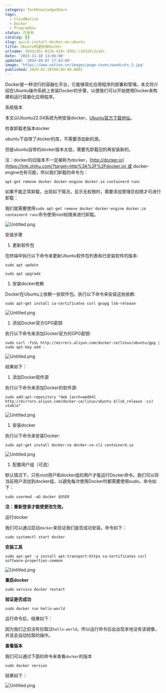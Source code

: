 ```yaml
---
category: TechKnowledgeShare
tags:
  - CloudNative
  - Docker
  - ProgramEnv
status: 已发布
catalog: []
slug: quick-install-docker-on-ubuntu
title: Ubuntu快速安装Docker
urlname: 3bd3cd5c-012b-418c-93b1-c3d325c3ca3c
date: '2023-11-18 13:06:00'
updated: '2024-09-07 17:43:00'
image: 'https://www.notion.so/images/page-cover/woodcuts_3.jpg'
published: 2020-01-18T08:00:00.000Z
---
```


Docker是一种流行的容器化平台，它能够简化应用程序的部署和管理。本文将介绍在Ubuntu操作系统上安装Docker的步骤，以便我们可以开始使用Docker来构建和运行容器化应用程序。


系统版本


本文以Ubuntu22.04系统为例安装docker，[Ubuntu官方下载地址](https://link.zhihu.com/?target=https%3A%2F%2Fubuntu.com%2Fdownload)。


检查卸载老版本docker


ubuntu下自带了docker的库，不需要添加新的源。


但是ubuntu自带的docker版本太低，需要先卸载旧的再安装新的。


注：docker的旧版本不一定被称为docker，[http://docker.io](https://link.zhihu.com/?target=http%3A%2F%2Fdocker.io) 或 docker-engine也有可能，所以我们卸载的命令为：


`apt-get remove docker docker-engine docker.io containerd runc`


如果不能正常卸载，出现如下情况，显示无权限时，需要添加管理员权限才可进行卸载：


我们就需要使用`sudo apt-get remove docker docker-engine docker.io containerd runc`命令使用root权限来进行卸载。


![Untitled.png](https://prod-files-secure.s3.us-west-2.amazonaws.com/5d24fe63-e567-4804-86f9-9fdc62e13082/39952d0f-7851-4550-b715-72a33876c773/Untitled.png?X-Amz-Algorithm=AWS4-HMAC-SHA256&X-Amz-Content-Sha256=UNSIGNED-PAYLOAD&X-Amz-Credential=ASIAZI2LB4663IMEB3O4%2F20250331%2Fus-west-2%2Fs3%2Faws4_request&X-Amz-Date=20250331T213434Z&X-Amz-Expires=3600&X-Amz-Security-Token=IQoJb3JpZ2luX2VjEEIaCXVzLXdlc3QtMiJIMEYCIQC0Qto6Qy4yk0tM8%2Bvj4KbxWX%2FurrMwNAa%2FwlWjzlHg%2BQIhAJUXkL%2FapxlGcBQ0IN%2BxG8ixKOrhD09rbouYIRMwFAF7KogECKv%2F%2F%2F%2F%2F%2F%2F%2F%2F%2FwEQABoMNjM3NDIzMTgzODA1Igy6ZISfQToJdw%2BWLS8q3APsR91KSc2yR6VQjuOycPTdC8xAWRH1%2FjYBRjT9Z99dEElCBtyOWXzjA7kkIeEXFVEOwAj7Yj8gASwsjmf3nxS%2FyfNXLkOtwTwb4q7U5G5lPgNvuMrnihRMrQywlhEvqb0aOMuD8FhzC3ust4xUt0bWBlZvIj5wx82Vztep1yqTIscDRG49pEjmbVs5jxX%2FR%2Fz5zBsRW34XFG21qSD%2BpqYsTYQD7UN%2Fddpq0rQ9qL6eslbY%2FMVowW%2BuXlCrm8YHZDqh0BCcddRSOxMVisX5vgpNgI2aNAV2rgTptRPytg5AJpmVbbdeOZF5UVHTFyKBZARIGOhFiOJl6pnlIqZDzcEWIPDzqqqo%2BzdwyP5pe%2FA5BzB1DodOp1BGCZLq0F0IIdcWGLtzEWzZcpjjqd7JZ0r1X9fVOm6XeldU66zY0zMCU%2BjAJ%2FJ7wQ7ZmlTU8kqb%2FJaFIrDLhjcdIweO6bu0deMWFHO%2BXc%2BtffsiXIMSTCgZcaGqXdsfU9xVwuAIU9XbMdo9YiP0SSCMsNuJB%2BjdqFFFTz5zpu3uz1FODkF10lst2G0IKj2omnFGuK%2F6Vfvwa7zKI0ZpfV3zzZnTI0g%2F59ILoNcJmojzRZ%2F41J0p%2BmD16cfsuvIl348Ou6gWaTCNtqu%2FBjqkAfneX0CFWv9JjuoucsqMG5SiIIsD1bLtYF5JjL6bfNg8tNL%2Fmr91FDjayom1LT6Pu6%2Bo%2B3YJRBqJyJdEbkizo0BIIvwA9QpwtNj1orG%2BX2NTYVAS%2FjsmH5XhJ1YeKbmmiSU5p7EFbZNoCi1LvRzrDLi%2F2mGMo34Z9kfBnRHmm2KR30%2FlK3OWB8SmIGTTSNjr%2FLIg6fKfOOwhUTaloRfagAH%2BnmAk&X-Amz-Signature=11317a290ef70931ebc84b14190d1a01f913811c2da965b008cfffe7bc481f22&X-Amz-SignedHeaders=host&x-id=GetObject)


安装步骤

1. 更新软件包

在终端中执行以下命令来更新Ubuntu软件包列表和已安装软件的版本:


`sudo apt update`


`sudo apt upgrade`

1. 安装docker依赖

Docker在Ubuntu上依赖一些软件包。执行以下命令来安装这些依赖:


`sudo apt-get install ca-certificates curl gnupg lsb-release`


![Untitled.png](https://prod-files-secure.s3.us-west-2.amazonaws.com/5d24fe63-e567-4804-86f9-9fdc62e13082/b5a549a8-6621-4824-a151-93e8b0592f14/Untitled.png?X-Amz-Algorithm=AWS4-HMAC-SHA256&X-Amz-Content-Sha256=UNSIGNED-PAYLOAD&X-Amz-Credential=ASIAZI2LB4663IMEB3O4%2F20250331%2Fus-west-2%2Fs3%2Faws4_request&X-Amz-Date=20250331T213434Z&X-Amz-Expires=3600&X-Amz-Security-Token=IQoJb3JpZ2luX2VjEEIaCXVzLXdlc3QtMiJIMEYCIQC0Qto6Qy4yk0tM8%2Bvj4KbxWX%2FurrMwNAa%2FwlWjzlHg%2BQIhAJUXkL%2FapxlGcBQ0IN%2BxG8ixKOrhD09rbouYIRMwFAF7KogECKv%2F%2F%2F%2F%2F%2F%2F%2F%2F%2FwEQABoMNjM3NDIzMTgzODA1Igy6ZISfQToJdw%2BWLS8q3APsR91KSc2yR6VQjuOycPTdC8xAWRH1%2FjYBRjT9Z99dEElCBtyOWXzjA7kkIeEXFVEOwAj7Yj8gASwsjmf3nxS%2FyfNXLkOtwTwb4q7U5G5lPgNvuMrnihRMrQywlhEvqb0aOMuD8FhzC3ust4xUt0bWBlZvIj5wx82Vztep1yqTIscDRG49pEjmbVs5jxX%2FR%2Fz5zBsRW34XFG21qSD%2BpqYsTYQD7UN%2Fddpq0rQ9qL6eslbY%2FMVowW%2BuXlCrm8YHZDqh0BCcddRSOxMVisX5vgpNgI2aNAV2rgTptRPytg5AJpmVbbdeOZF5UVHTFyKBZARIGOhFiOJl6pnlIqZDzcEWIPDzqqqo%2BzdwyP5pe%2FA5BzB1DodOp1BGCZLq0F0IIdcWGLtzEWzZcpjjqd7JZ0r1X9fVOm6XeldU66zY0zMCU%2BjAJ%2FJ7wQ7ZmlTU8kqb%2FJaFIrDLhjcdIweO6bu0deMWFHO%2BXc%2BtffsiXIMSTCgZcaGqXdsfU9xVwuAIU9XbMdo9YiP0SSCMsNuJB%2BjdqFFFTz5zpu3uz1FODkF10lst2G0IKj2omnFGuK%2F6Vfvwa7zKI0ZpfV3zzZnTI0g%2F59ILoNcJmojzRZ%2F41J0p%2BmD16cfsuvIl348Ou6gWaTCNtqu%2FBjqkAfneX0CFWv9JjuoucsqMG5SiIIsD1bLtYF5JjL6bfNg8tNL%2Fmr91FDjayom1LT6Pu6%2Bo%2B3YJRBqJyJdEbkizo0BIIvwA9QpwtNj1orG%2BX2NTYVAS%2FjsmH5XhJ1YeKbmmiSU5p7EFbZNoCi1LvRzrDLi%2F2mGMo34Z9kfBnRHmm2KR30%2FlK3OWB8SmIGTTSNjr%2FLIg6fKfOOwhUTaloRfagAH%2BnmAk&X-Amz-Signature=eebaf23152c0f776f43117d9a02b74d8749cac3cd2dc4e7efa5a59b45c1cd553&X-Amz-SignedHeaders=host&x-id=GetObject)

1. 添加Docker官方GPG密钥

执行以下命令来添加Docker官方的GPG密钥:


`sudo curl -fsSL http://mirrors.aliyun.com/docker-ce/linux/ubuntu/gpg | sudo apt-key add -`


![Untitled.png](https://prod-files-secure.s3.us-west-2.amazonaws.com/5d24fe63-e567-4804-86f9-9fdc62e13082/98014b5e-f5b7-4b16-804e-ab6917971bd3/Untitled.png?X-Amz-Algorithm=AWS4-HMAC-SHA256&X-Amz-Content-Sha256=UNSIGNED-PAYLOAD&X-Amz-Credential=ASIAZI2LB4663IMEB3O4%2F20250331%2Fus-west-2%2Fs3%2Faws4_request&X-Amz-Date=20250331T213434Z&X-Amz-Expires=3600&X-Amz-Security-Token=IQoJb3JpZ2luX2VjEEIaCXVzLXdlc3QtMiJIMEYCIQC0Qto6Qy4yk0tM8%2Bvj4KbxWX%2FurrMwNAa%2FwlWjzlHg%2BQIhAJUXkL%2FapxlGcBQ0IN%2BxG8ixKOrhD09rbouYIRMwFAF7KogECKv%2F%2F%2F%2F%2F%2F%2F%2F%2F%2FwEQABoMNjM3NDIzMTgzODA1Igy6ZISfQToJdw%2BWLS8q3APsR91KSc2yR6VQjuOycPTdC8xAWRH1%2FjYBRjT9Z99dEElCBtyOWXzjA7kkIeEXFVEOwAj7Yj8gASwsjmf3nxS%2FyfNXLkOtwTwb4q7U5G5lPgNvuMrnihRMrQywlhEvqb0aOMuD8FhzC3ust4xUt0bWBlZvIj5wx82Vztep1yqTIscDRG49pEjmbVs5jxX%2FR%2Fz5zBsRW34XFG21qSD%2BpqYsTYQD7UN%2Fddpq0rQ9qL6eslbY%2FMVowW%2BuXlCrm8YHZDqh0BCcddRSOxMVisX5vgpNgI2aNAV2rgTptRPytg5AJpmVbbdeOZF5UVHTFyKBZARIGOhFiOJl6pnlIqZDzcEWIPDzqqqo%2BzdwyP5pe%2FA5BzB1DodOp1BGCZLq0F0IIdcWGLtzEWzZcpjjqd7JZ0r1X9fVOm6XeldU66zY0zMCU%2BjAJ%2FJ7wQ7ZmlTU8kqb%2FJaFIrDLhjcdIweO6bu0deMWFHO%2BXc%2BtffsiXIMSTCgZcaGqXdsfU9xVwuAIU9XbMdo9YiP0SSCMsNuJB%2BjdqFFFTz5zpu3uz1FODkF10lst2G0IKj2omnFGuK%2F6Vfvwa7zKI0ZpfV3zzZnTI0g%2F59ILoNcJmojzRZ%2F41J0p%2BmD16cfsuvIl348Ou6gWaTCNtqu%2FBjqkAfneX0CFWv9JjuoucsqMG5SiIIsD1bLtYF5JjL6bfNg8tNL%2Fmr91FDjayom1LT6Pu6%2Bo%2B3YJRBqJyJdEbkizo0BIIvwA9QpwtNj1orG%2BX2NTYVAS%2FjsmH5XhJ1YeKbmmiSU5p7EFbZNoCi1LvRzrDLi%2F2mGMo34Z9kfBnRHmm2KR30%2FlK3OWB8SmIGTTSNjr%2FLIg6fKfOOwhUTaloRfagAH%2BnmAk&X-Amz-Signature=497fcf297f1ed10e080d3270bcb38a2ac5360146f6028e4c64b7ff800626b631&X-Amz-SignedHeaders=host&x-id=GetObject)


结果如下：

1. 添加Docker软件源

执行以下命令来添加Docker的软件源:


`sudo add-apt-repository "deb [arch=amd64] http://mirrors.aliyun.com/docker-ce/linux/ubuntu $(lsb_release -cs) stable"`


![Untitled.png](https://prod-files-secure.s3.us-west-2.amazonaws.com/5d24fe63-e567-4804-86f9-9fdc62e13082/7fc5bdbe-9d4c-48b8-ba03-3309380f47ba/Untitled.png?X-Amz-Algorithm=AWS4-HMAC-SHA256&X-Amz-Content-Sha256=UNSIGNED-PAYLOAD&X-Amz-Credential=ASIAZI2LB4663IMEB3O4%2F20250331%2Fus-west-2%2Fs3%2Faws4_request&X-Amz-Date=20250331T213434Z&X-Amz-Expires=3600&X-Amz-Security-Token=IQoJb3JpZ2luX2VjEEIaCXVzLXdlc3QtMiJIMEYCIQC0Qto6Qy4yk0tM8%2Bvj4KbxWX%2FurrMwNAa%2FwlWjzlHg%2BQIhAJUXkL%2FapxlGcBQ0IN%2BxG8ixKOrhD09rbouYIRMwFAF7KogECKv%2F%2F%2F%2F%2F%2F%2F%2F%2F%2FwEQABoMNjM3NDIzMTgzODA1Igy6ZISfQToJdw%2BWLS8q3APsR91KSc2yR6VQjuOycPTdC8xAWRH1%2FjYBRjT9Z99dEElCBtyOWXzjA7kkIeEXFVEOwAj7Yj8gASwsjmf3nxS%2FyfNXLkOtwTwb4q7U5G5lPgNvuMrnihRMrQywlhEvqb0aOMuD8FhzC3ust4xUt0bWBlZvIj5wx82Vztep1yqTIscDRG49pEjmbVs5jxX%2FR%2Fz5zBsRW34XFG21qSD%2BpqYsTYQD7UN%2Fddpq0rQ9qL6eslbY%2FMVowW%2BuXlCrm8YHZDqh0BCcddRSOxMVisX5vgpNgI2aNAV2rgTptRPytg5AJpmVbbdeOZF5UVHTFyKBZARIGOhFiOJl6pnlIqZDzcEWIPDzqqqo%2BzdwyP5pe%2FA5BzB1DodOp1BGCZLq0F0IIdcWGLtzEWzZcpjjqd7JZ0r1X9fVOm6XeldU66zY0zMCU%2BjAJ%2FJ7wQ7ZmlTU8kqb%2FJaFIrDLhjcdIweO6bu0deMWFHO%2BXc%2BtffsiXIMSTCgZcaGqXdsfU9xVwuAIU9XbMdo9YiP0SSCMsNuJB%2BjdqFFFTz5zpu3uz1FODkF10lst2G0IKj2omnFGuK%2F6Vfvwa7zKI0ZpfV3zzZnTI0g%2F59ILoNcJmojzRZ%2F41J0p%2BmD16cfsuvIl348Ou6gWaTCNtqu%2FBjqkAfneX0CFWv9JjuoucsqMG5SiIIsD1bLtYF5JjL6bfNg8tNL%2Fmr91FDjayom1LT6Pu6%2Bo%2B3YJRBqJyJdEbkizo0BIIvwA9QpwtNj1orG%2BX2NTYVAS%2FjsmH5XhJ1YeKbmmiSU5p7EFbZNoCi1LvRzrDLi%2F2mGMo34Z9kfBnRHmm2KR30%2FlK3OWB8SmIGTTSNjr%2FLIg6fKfOOwhUTaloRfagAH%2BnmAk&X-Amz-Signature=a3ce172d0c1b24c4129311c4e268ab211bf5446c8e8e67aaac347e7641ba740e&X-Amz-SignedHeaders=host&x-id=GetObject)

1. 安装docker

执行以下命令来安装Docker:


`sudo apt-get install docker-ce docker-ce-cli containerd.io`


![Untitled.png](https://prod-files-secure.s3.us-west-2.amazonaws.com/5d24fe63-e567-4804-86f9-9fdc62e13082/d5ede442-ffc5-49c3-a76a-76559a797244/Untitled.png?X-Amz-Algorithm=AWS4-HMAC-SHA256&X-Amz-Content-Sha256=UNSIGNED-PAYLOAD&X-Amz-Credential=ASIAZI2LB4663IMEB3O4%2F20250331%2Fus-west-2%2Fs3%2Faws4_request&X-Amz-Date=20250331T213434Z&X-Amz-Expires=3600&X-Amz-Security-Token=IQoJb3JpZ2luX2VjEEIaCXVzLXdlc3QtMiJIMEYCIQC0Qto6Qy4yk0tM8%2Bvj4KbxWX%2FurrMwNAa%2FwlWjzlHg%2BQIhAJUXkL%2FapxlGcBQ0IN%2BxG8ixKOrhD09rbouYIRMwFAF7KogECKv%2F%2F%2F%2F%2F%2F%2F%2F%2F%2FwEQABoMNjM3NDIzMTgzODA1Igy6ZISfQToJdw%2BWLS8q3APsR91KSc2yR6VQjuOycPTdC8xAWRH1%2FjYBRjT9Z99dEElCBtyOWXzjA7kkIeEXFVEOwAj7Yj8gASwsjmf3nxS%2FyfNXLkOtwTwb4q7U5G5lPgNvuMrnihRMrQywlhEvqb0aOMuD8FhzC3ust4xUt0bWBlZvIj5wx82Vztep1yqTIscDRG49pEjmbVs5jxX%2FR%2Fz5zBsRW34XFG21qSD%2BpqYsTYQD7UN%2Fddpq0rQ9qL6eslbY%2FMVowW%2BuXlCrm8YHZDqh0BCcddRSOxMVisX5vgpNgI2aNAV2rgTptRPytg5AJpmVbbdeOZF5UVHTFyKBZARIGOhFiOJl6pnlIqZDzcEWIPDzqqqo%2BzdwyP5pe%2FA5BzB1DodOp1BGCZLq0F0IIdcWGLtzEWzZcpjjqd7JZ0r1X9fVOm6XeldU66zY0zMCU%2BjAJ%2FJ7wQ7ZmlTU8kqb%2FJaFIrDLhjcdIweO6bu0deMWFHO%2BXc%2BtffsiXIMSTCgZcaGqXdsfU9xVwuAIU9XbMdo9YiP0SSCMsNuJB%2BjdqFFFTz5zpu3uz1FODkF10lst2G0IKj2omnFGuK%2F6Vfvwa7zKI0ZpfV3zzZnTI0g%2F59ILoNcJmojzRZ%2F41J0p%2BmD16cfsuvIl348Ou6gWaTCNtqu%2FBjqkAfneX0CFWv9JjuoucsqMG5SiIIsD1bLtYF5JjL6bfNg8tNL%2Fmr91FDjayom1LT6Pu6%2Bo%2B3YJRBqJyJdEbkizo0BIIvwA9QpwtNj1orG%2BX2NTYVAS%2FjsmH5XhJ1YeKbmmiSU5p7EFbZNoCi1LvRzrDLi%2F2mGMo34Z9kfBnRHmm2KR30%2FlK3OWB8SmIGTTSNjr%2FLIg6fKfOOwhUTaloRfagAH%2BnmAk&X-Amz-Signature=ba92848159c337b15f85b57eae1c38a02d3fe029a129332b7c63d7d107c59cff&X-Amz-SignedHeaders=host&x-id=GetObject)

1. 配置用户组（可选）

默认情况下，只有root用户和docker组的用户才能运行Docker命令。我们可以将当前用户添加到docker组，以避免每次使用Docker时都需要使用sudo。命令如下：


`sudo usermod -aG docker $USER`


**注：重新登录才能使更改生效。**


运行docker


我们可以通过启动`docker`来验证我们是否成功安装。命令如下：


`sudo systemctl start docker`


**安装工具**


`sudo apt-get -y install apt-transport-https ca-certificates curl software-properties-common`


![Untitled.png](https://prod-files-secure.s3.us-west-2.amazonaws.com/5d24fe63-e567-4804-86f9-9fdc62e13082/0c3615c1-94db-46f5-9743-68bb221a9964/Untitled.png?X-Amz-Algorithm=AWS4-HMAC-SHA256&X-Amz-Content-Sha256=UNSIGNED-PAYLOAD&X-Amz-Credential=ASIAZI2LB4663IMEB3O4%2F20250331%2Fus-west-2%2Fs3%2Faws4_request&X-Amz-Date=20250331T213434Z&X-Amz-Expires=3600&X-Amz-Security-Token=IQoJb3JpZ2luX2VjEEIaCXVzLXdlc3QtMiJIMEYCIQC0Qto6Qy4yk0tM8%2Bvj4KbxWX%2FurrMwNAa%2FwlWjzlHg%2BQIhAJUXkL%2FapxlGcBQ0IN%2BxG8ixKOrhD09rbouYIRMwFAF7KogECKv%2F%2F%2F%2F%2F%2F%2F%2F%2F%2FwEQABoMNjM3NDIzMTgzODA1Igy6ZISfQToJdw%2BWLS8q3APsR91KSc2yR6VQjuOycPTdC8xAWRH1%2FjYBRjT9Z99dEElCBtyOWXzjA7kkIeEXFVEOwAj7Yj8gASwsjmf3nxS%2FyfNXLkOtwTwb4q7U5G5lPgNvuMrnihRMrQywlhEvqb0aOMuD8FhzC3ust4xUt0bWBlZvIj5wx82Vztep1yqTIscDRG49pEjmbVs5jxX%2FR%2Fz5zBsRW34XFG21qSD%2BpqYsTYQD7UN%2Fddpq0rQ9qL6eslbY%2FMVowW%2BuXlCrm8YHZDqh0BCcddRSOxMVisX5vgpNgI2aNAV2rgTptRPytg5AJpmVbbdeOZF5UVHTFyKBZARIGOhFiOJl6pnlIqZDzcEWIPDzqqqo%2BzdwyP5pe%2FA5BzB1DodOp1BGCZLq0F0IIdcWGLtzEWzZcpjjqd7JZ0r1X9fVOm6XeldU66zY0zMCU%2BjAJ%2FJ7wQ7ZmlTU8kqb%2FJaFIrDLhjcdIweO6bu0deMWFHO%2BXc%2BtffsiXIMSTCgZcaGqXdsfU9xVwuAIU9XbMdo9YiP0SSCMsNuJB%2BjdqFFFTz5zpu3uz1FODkF10lst2G0IKj2omnFGuK%2F6Vfvwa7zKI0ZpfV3zzZnTI0g%2F59ILoNcJmojzRZ%2F41J0p%2BmD16cfsuvIl348Ou6gWaTCNtqu%2FBjqkAfneX0CFWv9JjuoucsqMG5SiIIsD1bLtYF5JjL6bfNg8tNL%2Fmr91FDjayom1LT6Pu6%2Bo%2B3YJRBqJyJdEbkizo0BIIvwA9QpwtNj1orG%2BX2NTYVAS%2FjsmH5XhJ1YeKbmmiSU5p7EFbZNoCi1LvRzrDLi%2F2mGMo34Z9kfBnRHmm2KR30%2FlK3OWB8SmIGTTSNjr%2FLIg6fKfOOwhUTaloRfagAH%2BnmAk&X-Amz-Signature=c1d3fc3cf6e356001bc5e6284305907488f4758f0d320b00e36640cab484a4bf&X-Amz-SignedHeaders=host&x-id=GetObject)


**重启docker**


`sudo service docker restart`


**验证是否成功**


`sudo docker run hello-world`


运行命令后，结果如下：


因为我们之前没有拉取过`hello-world`，所以运行命令后会出现本地没有该镜像，并且会自动拉取的操作。


**查看版本**


我们可以通过下面的命令来查看`docker`的版本


`sudo docker version`


结果如下：


![Untitled.png](https://prod-files-secure.s3.us-west-2.amazonaws.com/5d24fe63-e567-4804-86f9-9fdc62e13082/efdb509a-3c1e-41a3-91ee-a1bd88793688/Untitled.png?X-Amz-Algorithm=AWS4-HMAC-SHA256&X-Amz-Content-Sha256=UNSIGNED-PAYLOAD&X-Amz-Credential=ASIAZI2LB4663IMEB3O4%2F20250331%2Fus-west-2%2Fs3%2Faws4_request&X-Amz-Date=20250331T213434Z&X-Amz-Expires=3600&X-Amz-Security-Token=IQoJb3JpZ2luX2VjEEIaCXVzLXdlc3QtMiJIMEYCIQC0Qto6Qy4yk0tM8%2Bvj4KbxWX%2FurrMwNAa%2FwlWjzlHg%2BQIhAJUXkL%2FapxlGcBQ0IN%2BxG8ixKOrhD09rbouYIRMwFAF7KogECKv%2F%2F%2F%2F%2F%2F%2F%2F%2F%2FwEQABoMNjM3NDIzMTgzODA1Igy6ZISfQToJdw%2BWLS8q3APsR91KSc2yR6VQjuOycPTdC8xAWRH1%2FjYBRjT9Z99dEElCBtyOWXzjA7kkIeEXFVEOwAj7Yj8gASwsjmf3nxS%2FyfNXLkOtwTwb4q7U5G5lPgNvuMrnihRMrQywlhEvqb0aOMuD8FhzC3ust4xUt0bWBlZvIj5wx82Vztep1yqTIscDRG49pEjmbVs5jxX%2FR%2Fz5zBsRW34XFG21qSD%2BpqYsTYQD7UN%2Fddpq0rQ9qL6eslbY%2FMVowW%2BuXlCrm8YHZDqh0BCcddRSOxMVisX5vgpNgI2aNAV2rgTptRPytg5AJpmVbbdeOZF5UVHTFyKBZARIGOhFiOJl6pnlIqZDzcEWIPDzqqqo%2BzdwyP5pe%2FA5BzB1DodOp1BGCZLq0F0IIdcWGLtzEWzZcpjjqd7JZ0r1X9fVOm6XeldU66zY0zMCU%2BjAJ%2FJ7wQ7ZmlTU8kqb%2FJaFIrDLhjcdIweO6bu0deMWFHO%2BXc%2BtffsiXIMSTCgZcaGqXdsfU9xVwuAIU9XbMdo9YiP0SSCMsNuJB%2BjdqFFFTz5zpu3uz1FODkF10lst2G0IKj2omnFGuK%2F6Vfvwa7zKI0ZpfV3zzZnTI0g%2F59ILoNcJmojzRZ%2F41J0p%2BmD16cfsuvIl348Ou6gWaTCNtqu%2FBjqkAfneX0CFWv9JjuoucsqMG5SiIIsD1bLtYF5JjL6bfNg8tNL%2Fmr91FDjayom1LT6Pu6%2Bo%2B3YJRBqJyJdEbkizo0BIIvwA9QpwtNj1orG%2BX2NTYVAS%2FjsmH5XhJ1YeKbmmiSU5p7EFbZNoCi1LvRzrDLi%2F2mGMo34Z9kfBnRHmm2KR30%2FlK3OWB8SmIGTTSNjr%2FLIg6fKfOOwhUTaloRfagAH%2BnmAk&X-Amz-Signature=a000cfdde814ba8cde0615954cbbf75bb363f0a414d4365072116967b753c469&X-Amz-SignedHeaders=host&x-id=GetObject)

